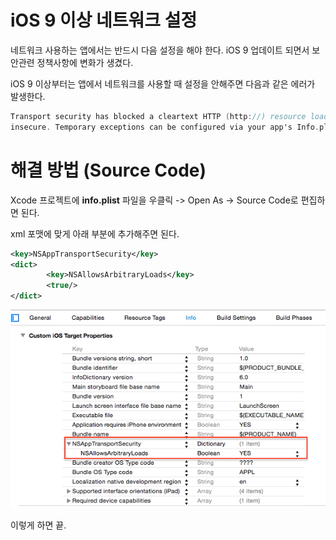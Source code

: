# iOS 9 이상 네트워크 설정

네트워크 사용하는 앱에서는 반드시 다음 설정을 해야 한다. iOS 9 업데이트 되면서 보안관련 정책사항에 변화가 생겼다.

iOS 9 이상부터는 앱에서 네트워크를 사용할 때 설정을 안해주면 다음과 같은 에러가 발생한다.

~~~~objective-c
Transport security has blocked a cleartext HTTP (http://) resource load since it is
insecure. Temporary exceptions can be configured via your app's Info.plist file.
~~~~



# 해결 방법 (Source Code)

Xcode 프로젝트에 **info.plist** 파일을 우클릭 -> Open As -> Source Code로 편집하면 된다.

<Key></Key>

<dict></dict>

xml 포맷에 맞게 아래 부분에 추가해주면 된다.

~~~~xml
<key>NSAppTransportSecurity</key> 
<dict>
        <key>NSAllowsArbitraryLoads</key> 
        <true/>
</dict> 
~~~~



![](../Resource/TransportPlist.png)

이렇게 하면 끝.

